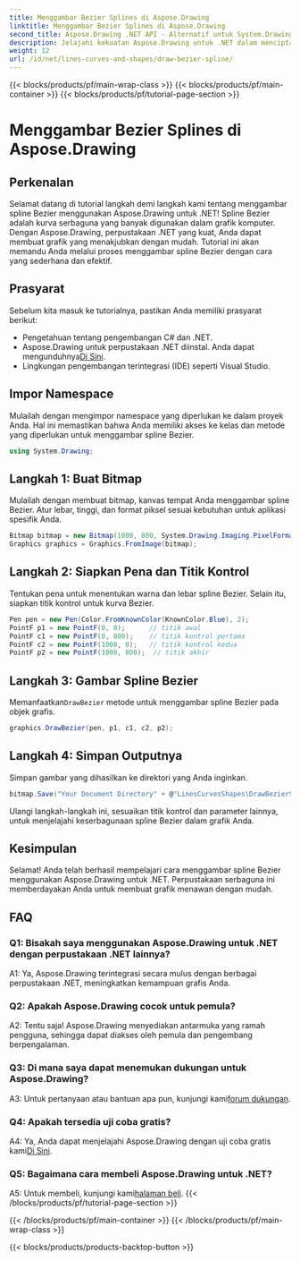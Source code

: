 ```yaml
---
title: Menggambar Bezier Splines di Aspose.Drawing
linktitle: Menggambar Bezier Splines di Aspose.Drawing
second_title: Aspose.Drawing .NET API - Alternatif untuk System.Drawing.Common
description: Jelajahi kekuatan Aspose.Drawing untuk .NET dalam menciptakan spline Bezier yang menakjubkan. Ikuti panduan langkah demi langkah kami untuk pengembangan grafis yang lancar.
weight: 12
url: /id/net/lines-curves-and-shapes/draw-bezier-spline/
---
```


{{< blocks/products/pf/main-wrap-class >}}
{{< blocks/products/pf/main-container >}}
{{< blocks/products/pf/tutorial-page-section >}}

# Menggambar Bezier Splines di Aspose.Drawing

## Perkenalan

Selamat datang di tutorial langkah demi langkah kami tentang menggambar spline Bezier menggunakan Aspose.Drawing untuk .NET! Spline Bezier adalah kurva serbaguna yang banyak digunakan dalam grafik komputer. Dengan Aspose.Drawing, perpustakaan .NET yang kuat, Anda dapat membuat grafik yang menakjubkan dengan mudah. Tutorial ini akan memandu Anda melalui proses menggambar spline Bezier dengan cara yang sederhana dan efektif.

## Prasyarat

Sebelum kita masuk ke tutorialnya, pastikan Anda memiliki prasyarat berikut:

- Pengetahuan tentang pengembangan C# dan .NET.
-  Aspose.Drawing untuk perpustakaan .NET diinstal. Anda dapat mengunduhnya[Di Sini](https://releases.aspose.com/drawing/net/).
- Lingkungan pengembangan terintegrasi (IDE) seperti Visual Studio.

## Impor Namespace

Mulailah dengan mengimpor namespace yang diperlukan ke dalam proyek Anda. Hal ini memastikan bahwa Anda memiliki akses ke kelas dan metode yang diperlukan untuk menggambar spline Bezier.

```csharp
using System.Drawing;
```

## Langkah 1: Buat Bitmap

Mulailah dengan membuat bitmap, kanvas tempat Anda menggambar spline Bezier. Atur lebar, tinggi, dan format piksel sesuai kebutuhan untuk aplikasi spesifik Anda.

```csharp
Bitmap bitmap = new Bitmap(1000, 800, System.Drawing.Imaging.PixelFormat.Format32bppPArgb);
Graphics graphics = Graphics.FromImage(bitmap);
```

## Langkah 2: Siapkan Pena dan Titik Kontrol

Tentukan pena untuk menentukan warna dan lebar spline Bezier. Selain itu, siapkan titik kontrol untuk kurva Bezier.

```csharp
Pen pen = new Pen(Color.FromKnownColor(KnownColor.Blue), 2);
PointF p1 = new PointF(0, 0);      // titik awal
PointF c1 = new PointF(0, 800);    // titik kontrol pertama
PointF c2 = new PointF(1000, 0);   // titik kontrol kedua
PointF p2 = new PointF(1000, 800);  // titik akhir
```

## Langkah 3: Gambar Spline Bezier

 Memanfaatkan`DrawBezier` metode untuk menggambar spline Bezier pada objek grafis.

```csharp
graphics.DrawBezier(pen, p1, c1, c2, p2);
```

## Langkah 4: Simpan Outputnya

Simpan gambar yang dihasilkan ke direktori yang Anda inginkan.

```csharp
bitmap.Save("Your Document Directory" + @"LinesCurvesShapes\DrawBezierSpline_out.png");
```

Ulangi langkah-langkah ini, sesuaikan titik kontrol dan parameter lainnya, untuk menjelajahi keserbagunaan spline Bezier dalam grafik Anda.

## Kesimpulan

Selamat! Anda telah berhasil mempelajari cara menggambar spline Bezier menggunakan Aspose.Drawing untuk .NET. Perpustakaan serbaguna ini memberdayakan Anda untuk membuat grafik menawan dengan mudah.

## FAQ

### Q1: Bisakah saya menggunakan Aspose.Drawing untuk .NET dengan perpustakaan .NET lainnya?

A1: Ya, Aspose.Drawing terintegrasi secara mulus dengan berbagai perpustakaan .NET, meningkatkan kemampuan grafis Anda.

### Q2: Apakah Aspose.Drawing cocok untuk pemula?

A2: Tentu saja! Aspose.Drawing menyediakan antarmuka yang ramah pengguna, sehingga dapat diakses oleh pemula dan pengembang berpengalaman.

### Q3: Di mana saya dapat menemukan dukungan untuk Aspose.Drawing?

 A3: Untuk pertanyaan atau bantuan apa pun, kunjungi kami[forum dukungan](https://forum.aspose.com/c/diagram/17).

### Q4: Apakah tersedia uji coba gratis?

 A4: Ya, Anda dapat menjelajahi Aspose.Drawing dengan uji coba gratis kami[Di Sini](https://releases.aspose.com/).

### Q5: Bagaimana cara membeli Aspose.Drawing untuk .NET?

 A5: Untuk membeli, kunjungi kami[halaman beli](https://purchase.aspose.com/buy).
{{< /blocks/products/pf/tutorial-page-section >}}

{{< /blocks/products/pf/main-container >}}
{{< /blocks/products/pf/main-wrap-class >}}

{{< blocks/products/products-backtop-button >}}
